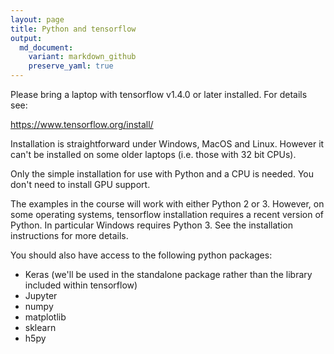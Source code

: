 ```yaml
---
layout: page
title: Python and tensorflow
output:
  md_document:
    variant: markdown_github
    preserve_yaml: true
---
```


Please bring a laptop with tensorflow v1.4.0 or later installed. For details see:

<https://www.tensorflow.org/install/>

Installation is straightforward under Windows, MacOS and Linux. However it can't be installed on some older laptops (i.e. those with 32 bit CPUs).

Only the simple installation for use with Python and a CPU is needed. You don't need to install GPU support.

The examples in the course will work with either Python 2 or 3. However, on some operating systems, tensorflow installation requires a recent version of Python. In particular Windows requires Python 3. See the installation instructions for more details.

You should also have access to the following python packages:

-   Keras (we'll be used in the standalone package rather than the library included within tensorflow)
-   Jupyter
-   numpy
-   matplotlib
-   sklearn
-   h5py
